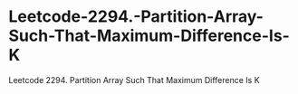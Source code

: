 # Leetcode-2294.-Partition-Array-Such-That-Maximum-Difference-Is-K
Leetcode 2294. Partition Array Such That Maximum Difference Is K
